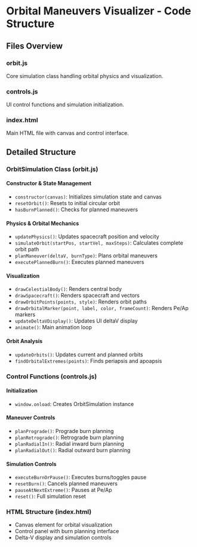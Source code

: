 # Orbital Maneuvers Visualizer - Code Structure

## Files Overview

### orbit.js
Core simulation class handling orbital physics and visualization.

### controls.js
UI control functions and simulation initialization.

### index.html
Main HTML file with canvas and control interface.

## Detailed Structure

### OrbitSimulation Class (orbit.js)

#### Constructor & State Management
- `constructor(canvas)`: Initializes simulation state and canvas
- `resetOrbit()`: Resets to initial circular orbit
- `hasBurnPlanned()`: Checks for planned maneuvers

#### Physics & Orbital Mechanics
- `updatePhysics()`: Updates spacecraft position and velocity
- `simulateOrbit(startPos, startVel, maxSteps)`: Calculates complete orbit path
- `planManeuver(deltaV, burnType)`: Plans orbital maneuvers
- `executePlannedBurn()`: Executes planned maneuvers

#### Visualization
- `drawCelestialBody()`: Renders central body
- `drawSpacecraft()`: Renders spacecraft and vectors
- `drawOrbitPoints(points, style)`: Renders orbit paths
- `drawOrbitalMarker(point, label, color, frameCount)`: Renders Pe/Ap markers
- `updateDeltaVDisplay()`: Updates UI deltaV display
- `animate()`: Main animation loop

#### Orbit Analysis
- `updateOrbits()`: Updates current and planned orbits
- `findOrbitalExtremes(points)`: Finds periapsis and apoapsis

### Control Functions (controls.js)

#### Initialization
- `window.onload`: Creates OrbitSimulation instance

#### Maneuver Controls
- `planPrograde()`: Prograde burn planning
- `planRetrograde()`: Retrograde burn planning
- `planRadialIn()`: Radial inward burn planning
- `planRadialOut()`: Radial outward burn planning

#### Simulation Controls
- `executeBurnOrPause()`: Executes burns/toggles pause
- `resetBurn()`: Cancels planned maneuvers
- `pauseAtNextExtreme()`: Pauses at Pe/Ap
- `reset()`: Full simulation reset

### HTML Structure (index.html)
- Canvas element for orbital visualization
- Control panel with burn planning interface
- Delta-V display and simulation controls 